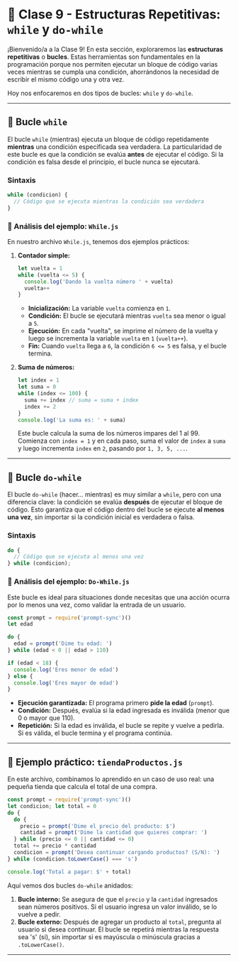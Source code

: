 # 🔄 Clase 9 - Estructuras Repetitivas: `while` y `do-while`

¡Bienvenido/a a la Clase 9! En esta sección, exploraremos las **estructuras repetitivas** o **bucles**. Estas herramientas son fundamentales en la programación porque nos permiten ejecutar un bloque de código varias veces mientras se cumpla una condición, ahorrándonos la necesidad de escribir el mismo código una y otra vez.

Hoy nos enfocaremos en dos tipos de bucles: `while` y `do-while`.

---

## 📜 Bucle `while`

El bucle `while` (mientras) ejecuta un bloque de código repetidamente **mientras** una condición especificada sea verdadera. La particularidad de este bucle es que la condición se evalúa **antes** de ejecutar el código. Si la condición es falsa desde el principio, el bucle nunca se ejecutará.

### Sintaxis
```javascript
while (condicion) {
  // Código que se ejecuta mientras la condición sea verdadera
}
```

### 🧠 Análisis del ejemplo: `While.js`

En nuestro archivo `While.js`, tenemos dos ejemplos prácticos:

1.  **Contador simple:**
    ```javascript
    let vuelta = 1
    while (vuelta <= 5) {
      console.log('Dando la vuelta número ' + vuelta)
      vuelta++
    }
    ```
    - **Inicialización:** La variable `vuelta` comienza en `1`.
    - **Condición:** El bucle se ejecutará mientras `vuelta` sea menor o igual a `5`.
    - **Ejecución:** En cada "vuelta", se imprime el número de la vuelta y luego se incrementa la variable `vuelta` en `1` (`vuelta++`).
    - **Fin:** Cuando `vuelta` llega a `6`, la condición `6 <= 5` es falsa, y el bucle termina.

2.  **Suma de números:**
    ```javascript
    let index = 1
    let suma = 0
    while (index <= 100) {
      suma += index // suma = suma + index
      index += 2
    }
    console.log('La suma es: ' + suma)
    ```
    Este bucle calcula la suma de los números impares del 1 al 99. Comienza con `index = 1` y en cada paso, suma el valor de `index` a `suma` y luego incrementa `index` en `2`, pasando por `1, 3, 5, ...`.

---

## 🔁 Bucle `do-while`

El bucle `do-while` (hacer... mientras) es muy similar a `while`, pero con una diferencia clave: la condición se evalúa **después** de ejecutar el bloque de código. Esto garantiza que el código dentro del bucle se ejecute **al menos una vez**, sin importar si la condición inicial es verdadera o falsa.

### Sintaxis
```javascript
do {
  // Código que se ejecuta al menos una vez
} while (condicion);
```

### 🧠 Análisis del ejemplo: `Do-While.js`

Este bucle es ideal para situaciones donde necesitas que una acción ocurra por lo menos una vez, como validar la entrada de un usuario.

```javascript
const prompt = require('prompt-sync')()
let edad

do {
  edad = prompt('Dime tu edad: ')
} while (edad < 0 || edad > 110)

if (edad < 18) {
  console.log('Eres menor de edad')
} else {
  console.log('Eres mayor de edad')
}
```
- **Ejecución garantizada:** El programa primero **pide la edad** (`prompt`).
- **Condición:** Después, evalúa si la edad ingresada es inválida (menor que 0 o mayor que 110).
- **Repetición:** Si la edad es inválida, el bucle se repite y vuelve a pedirla. Si es válida, el bucle termina y el programa continúa.

---

## 🛒 Ejemplo práctico: `tiendaProductos.js`

En este archivo, combinamos lo aprendido en un caso de uso real: una pequeña tienda que calcula el total de una compra.

```javascript
const prompt = require('prompt-sync')()
let condicion; let total = 0
do {
  do {
    precio = prompt('Dime el precio del producto: $')
    cantidad = prompt('Dime la cantidad que quieres comprar: ')
  } while (precio <= 0 || cantidad <= 0)
  total += precio * cantidad
  condicion = prompt('Desea continuar cargando productos? (S/N): ')
} while (condicion.toLowerCase() === 's')

console.log('Total a pagar: $' + total)
```
Aquí vemos dos bucles `do-while` anidados:
1.  **Bucle interno:** Se asegura de que el `precio` y la `cantidad` ingresados sean números positivos. Si el usuario ingresa un valor inválido, se lo vuelve a pedir.
2.  **Bucle externo:** Después de agregar un producto al `total`, pregunta al usuario si desea continuar. El bucle se repetirá mientras la respuesta sea 's' (sí), sin importar si es mayúscula o minúscula gracias a `.toLowerCase()`.

---

